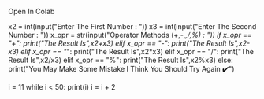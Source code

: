 
Open In Colab

x2 = int(input("Enter The First Number : "))
x3 = int(input("Enter The Second Number : "))
x_opr = str(input("Operator Methods (+,-,*,/,%) : "))
if x_opr == "+":
    print("The Result Is",x2+x3)
elif x_opr == "-":
    print("The Result Is",x2-x3)
elif x_opr == "*":
    print("The Result Is",x2*x3)
elif x_opr == "/":
    print("The Result Is",x2/x3)
elif x_opr == "%":
    print("The Result Is",x2%x3)
else:
    print("You May Make Some Mistake I Think You Should Try Again ✔️")
     


i = 11
while i < 50:
    print(i)
    i = i + 2
